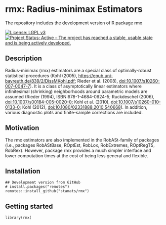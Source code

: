 # rmx: Radius-minimax Estimators

The repository includes the development version of R package rmx

[![License: LGPL v3](https://img.shields.io/badge/License-LGPL%20v3-blue.svg)](https://www.gnu.org/licenses/lgpl-3.0)
[![Project Status: Active – The project has reached a stable, usable state and is being actively developed.](https://www.repostatus.org/badges/latest/active.svg)](https://www.repostatus.org/#active)


## Description
Radius-minimax (rmx) estimators are a special class of optimally-robust statistical 
procedures (Kohl (2005), <https://epub.uni-bayreuth.de/839/2/DissMKohl.pdf>; 
Rieder et al. (2008), <doi:10.1007/s10260-007-0047-7>). It is a class of 
asymptotically linear estimators where infinitesimal (shrinking) neighborhoods 
around parametric models are assumed (Rieder (1994), ISBN:978-1-4684-0624-5; 
Ruckdeschel (2006), <doi:10.1007/s00184-005-0020-0>; 
Kohl et al. (2010), <doi:10.1007/s10260-010-0133-0>; 
Kohl (2012), <doi:10.1080/02331888.2010.540668>). In addition, various diagnostic 
plots and finite-sample corrections are included.


## Motivation
The rmx estimators are also implemented in the RobASt-family of packages (i.e.,
packages RobAStBase, ROptEst, RobLox, RobExtremes, ROptRegTS, RobRex). However, 
package rmx provides a much simpler interface and lower computation times at 
the cost of being less general and flexible.


## Installation

```{r, eval = FALSE}
## Development version from GitHub
# install.packages("remotes")
remotes::install_github("stamats/rmx")
```


## Getting started

```{r}
library(rmx)
```
